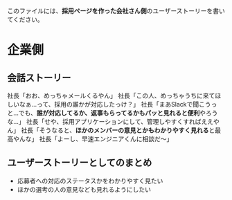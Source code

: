 このファイルには、**採用ページを作った会社さん側**のユーザーストーリーを書いてください。

# 企業側

## 会話ストーリー

社長「おお、めっちゃメールくるやん」
社長「この人、めっちゃうちに来てほしいなぁ…って、採用の誰かが対応したっけ？」
社長「まあSlackで聞こうっと…でも、**誰が対応してるか、返事もらってるかもパッと見れると便利**やろうな…」
社長「せや、採用アプリケーションにして、管理しやすくすればええやん」
社長「そうなると、**ほかのメンバーの意見とかもわかりやすく見れる**と最高やんな」
社長「よーし、早速エンジニアくんに相談だ〜」

## ユーザーストーリーとしてのまとめ

- 応募者への対応のステータスかをわかりやすく見たい
- ほかの選考の人の意見なども見れるようにしたい
